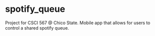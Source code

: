 # spotify_queue
Project for CSCI 567 @ Chico State. Mobile app that allows for users to control a shared spotify queue. 
